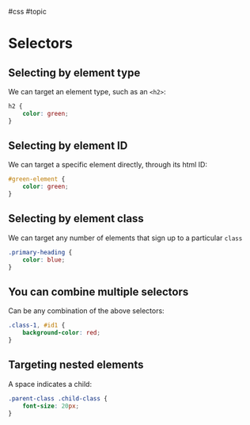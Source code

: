 #css #topic

# Selectors
## Selecting by element type
We can target an element type, such as an `<h2>`:
```css
h2 {
	color: green;
}
```

## Selecting by element ID
We can target a specific element directly, through its html ID:
```css
#green-element {
	color: green;
}
```

## Selecting by element class
We can target any number of elements that sign up to a particular `class`
```css
.primary-heading {
	color: blue;
}
```

## You can combine multiple selectors
Can be any combination of the above selectors:
```css
.class-1, #id1 {
	background-color: red;
}
```

## Targeting nested elements
A space indicates a child:
```css
.parent-class .child-class {
	font-size: 20px;
}
```